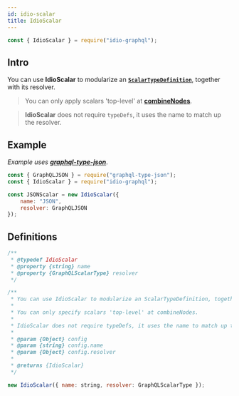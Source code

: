 ```yaml
---
id: idio-scalar
title: IdioScalar
---
```


```javascript 
const { IdioScalar } = require("idio-graphql");
```

## Intro
You can use **IdioScalar** to modularize an **[`ScalarTypeDefinition`](http://spec.graphql.org/June2018/#ScalarTypeDefinition)**, together with its resolver. 

> You can only apply scalars 'top-level' at **[combineNodes](combine-nodes)**.

> **IdioScalar** does not require `typeDefs`, it uses the name to match up the resolver.


## Example

_Example uses **[graphql-type-json](https://github.com/taion/graphql-type-json)**_.

```javascript
const { GraphQLJSON } = require("graphql-type-json");
const { IdioScalar } = require("idio-graphql");

const JSONScalar = new IdioScalar({
    name: "JSON",
    resolver: GraphQLJSON
});
```

## Definitions

```javascript
/**
 * @typedef IdioScalar
 * @property {string} name
 * @property {GraphQLScalarType} resolver
 */

/**
 * You can use IdioScalar to modularize an ScalarTypeDefinition, together with its resolver.
 * 
 * You can only specify scalars 'top-level' at combineNodes.
 * 
 * IdioScalar does not require typeDefs, it uses the name to match up the resolver.
 *
 * @param {Object} config
 * @param {string} config.name
 * @param {Object} config.resolver
 *
 * @returns {IdioScalar}
 */
```

```javascript
new IdioScalar({ name: string, resolver: GraphQLScalarType });
```